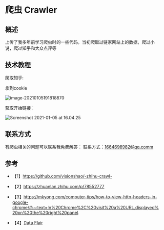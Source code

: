 # 爬虫 Crawler

## 概述

上传了我多年前学习爬虫时的一些代码，当初爬取过链家网站上的数据，爬过小说，爬过知乎和大众点评等


## 技术教程


爬取知乎:

拿到cookie

![image-20210105191818870](https://tva1.sinaimg.cn/large/0081Kckwgy1gmd1bx86xqj31ce0tqgz7.jpg)



获取开始链接：

![Screenshot 2021-01-05 at 16.04.25](https://tva1.sinaimg.cn/large/0081Kckwgy1gmd16l6l5pj30y20u0wlq.jpg)



## 联系方式

有爬虫相关的问题可以联系我免费解答：
联系方式：1664698982@qq.comm



## 参考

- 【1】https://github.com/visionshao/-zhihu-crawl-


- 【2】https://zhuanlan.zhihu.com/p/78552777

- 【3】https://mkyong.com/computer-tips/how-to-view-http-headers-in-google-chrome/#:~:text=In%20Chrome%2C%20visit%20a%20URL,displayed%20on%20the%20right%20panel.


- 【4】[Data Flair](https://data-flair.training/blogs/data-science-r-movie-recommendation/#)
